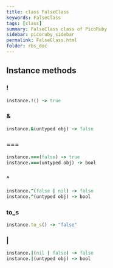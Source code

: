 ```yaml
---
title: class FalseClass
keywords: FalseClass
tags: [class]
summary: FalseClass class of PicoRuby
sidebar: picoruby_sidebar
permalink: FalseClass.html
folder: rbs_doc
---
```

## Instance methods
### !

```ruby
instance.!() -> true
```
### &

```ruby
instance.&(untyped obj) -> false
```
### ===

```ruby
instance.===(false) -> true
instance.===(untyped obj) -> bool
```
### ^

```ruby
instance.^(false | nil) -> false
instance.^(untyped obj) -> bool
```
### to_s

```ruby
instance.to_s() -> "false"
```
### |

```ruby
instance.|(nil | false) -> false
instance.|(untyped obj) -> bool
```
